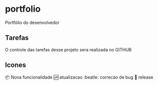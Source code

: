 # portfolio
Portfólio do desenvolvedor

## Tarefas
O controle das tarefas desse projeto sera realizada no GITHUB

## Icones

:package: Nova funcionalidade
:up: atualizacao
:beatle: correcao de bug
:checkered_flag: release
